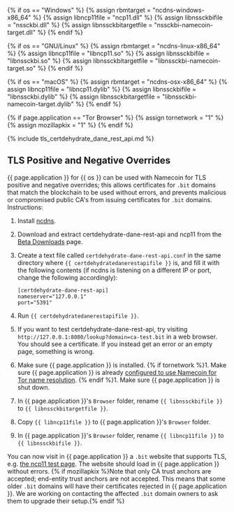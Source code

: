 {% if os == "Windows" %}
{% assign rbmtarget = "ncdns-windows-x86_64" %}
{% assign libncp11file = "ncp11.dll" %}
{% assign libnssckbifile = "nssckbi.dll" %}
{% assign libnssckbitargetfile = "nssckbi-namecoin-target.dll" %}
{% endif %}

{% if os == "GNU/Linux" %}
{% assign rbmtarget = "ncdns-linux-x86_64" %}
{% assign libncp11file = "libncp11.so" %}
{% assign libnssckbifile = "libnssckbi.so" %}
{% assign libnssckbitargetfile = "libnssckbi-namecoin-target.so" %}
{% endif %}

{% if os == "macOS" %}
{% assign rbmtarget = "ncdns-osx-x86_64" %}
{% assign libncp11file = "libncp11.dylib" %}
{% assign libnssckbifile = "libnssckbi.dylib" %}
{% assign libnssckbitargetfile = "libnssckbi-namecoin-target.dylib" %}
{% endif %}

{% if page.application == "Tor Browser" %}
{% assign tornetwork = "1" %}
{% assign mozillapkix = "1" %}
{% endif %}

{% include tls_certdehydrate_dane_rest_api.md %}

## TLS Positive and Negative Overrides

{{ page.application }} for {{ os }} can be used with Namecoin for TLS positive and negative overrides; this allows certificates for `.bit` domains that match the blockchain to be used without errors, and prevents malicious or compromised public CA's from issuing certificates for `.bit` domains.  Instructions:

1. Install [ncdns]({{site.baseurl}}docs/ncdns/).
1. Download and extract certdehydrate-dane-rest-api and ncp11 from the [Beta Downloads]({{site.baseurl}}download/betas/) page.
1. Create a text file called `certdehydrate-dane-rest-api.conf` in the same directory where `{{ certdehydratedanerestapifile }}` is, and fill it with the following contents (if ncdns is listening on a different IP or port, change the following accordingly):
   
       [certdehydrate-dane-rest-api]
       nameserver="127.0.0.1"
       port="5391"
   
1. Run `{{ certdehydratedanerestapifile }}`.
1. If you want to test certdehydrate-dane-rest-api, try visiting `http://127.0.0.1:8080/lookup?domain=ca-test.bit` in a web browser.  You should see a certificate.  If you instead get an error or an empty page, something is wrong.
1. Make sure {{ page.application }} is installed.
{% if tornetwork %}1. Make sure {{ page.application }} is already [configured to use Namecoin for Tor name resolution]({{site.baseurl}}docs/tor-resolution/).
{% endif %}1. Make sure {{ page.application }} is shut down.
1. In {{ page.application }}'s `Browser` folder, rename `{{ libnssckbifile }}` to `{{ libnssckbitargetfile }}`.
1. Copy `{{ libncp11file }}` to {{ page.application }}'s `Browser` folder.
1. In {{ page.application }}'s `Browser` folder, rename `{{ libncp11file }}` to `{{ libnssckbifile }}`.

You can now visit in {{ page.application }} a `.bit` website that supports TLS, e.g. [the ncp11 test page](https://ca-test.bit/).  The website should load in {{ page.application }} without errors.  {% if mozillapkix %}Note that only CA trust anchors are accepted; end-entity trust anchors are not accepted.  This means that some older `.bit` domains will have their certificates rejected in {{ page.application }}.  We are working on contacting the affected `.bit` domain owners to ask them to upgrade their setup.{% endif %}

